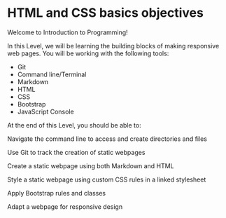 # HTML and CSS basics objectives


Welcome to Introduction to Programming!

In this Level, we will be learning the building blocks of making responsive web pages. You will be working with the following tools:

* Git 
* Command line/Terminal
* Markdown
* HTML
* CSS
* Bootstrap
* JavaScript Console

At the end of this Level, you should be able to:

Navigate the command line to access and create directories and files

Use Git to track the creation of static webpages

Create a static webpage using both Markdown and HTML

Style a static webpage using custom CSS rules in a linked stylesheet

Apply Bootstrap rules and classes

Adapt a webpage for responsive design